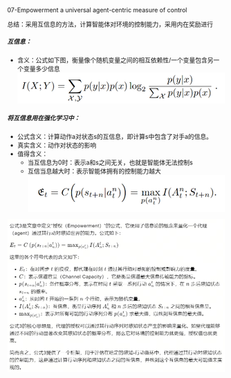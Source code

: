 07-Empowerment a universal agent-centric measure of control

总结：采用互信息的方法，计算智能体对环境的控制能力，采用内在奖励进行

##### 互信息：
- 含义：公式如下图，衡量像个随机变量之间的相互依赖性/一个变量包含另一个变量多少信息
![alt text](image-16.png)

##### 将互信息用在强化学习中：
- 公式含义：计算动作a对状态s的互信息，即计算s中包含了对手a的信息。
- 真实含义：动作对状态的影响
- 值得含义：
    - 当互信息为0时：表示a和s之间无关，也就是智能体无法控制s
    - 互信当息越大时：表示智能体拥有的控制能力越大
![alt text](image-17.png)

![alt text](image-18.png)